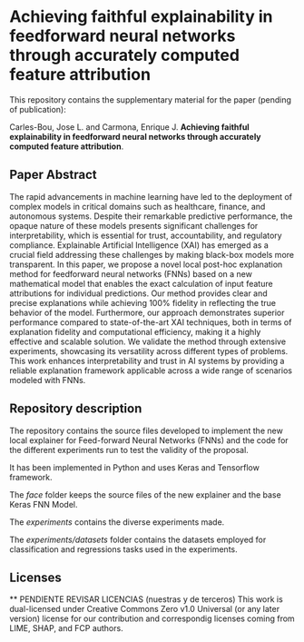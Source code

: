 # Achieving faithful explainability in feedforward neural networks through accurately computed feature attribution
This repository contains the supplementary material for the paper (pending of publication):

Carles-Bou, Jose L. and Carmona, Enrique J. **Achieving faithful explainability in feedforward neural networks through accurately computed feature attribution**. 

## Paper Abstract
The rapid advancements in machine learning have led to the deployment of complex models in critical domains such as 
healthcare, finance, and autonomous systems. Despite their remarkable predictive performance, the opaque nature of 
these models presents significant challenges for interpretability, which is essential for trust, accountability, and 
regulatory compliance. Explainable Artificial Intelligence (XAI) has emerged as a crucial field addressing these 
challenges by making black-box models more transparent. In this paper, we propose a novel local post-hoc explanation 
method for feedforward neural networks (FNNs) based on a new mathematical model that enables the exact calculation of 
input feature attributions for individual predictions. Our method provides clear and precise explanations while 
achieving 100% fidelity in reflecting the true behavior of the model. Furthermore, our approach demonstrates superior 
performance compared to state-of-the-art XAI techniques, both in terms of explanation fidelity and computational efficiency, 
making it a highly effective and scalable solution. We validate the method through extensive experiments, showcasing its 
versatility across different types of problems. This work enhances interpretability and trust in AI systems by providing a 
reliable explanation framework applicable across a wide range of scenarios modeled with FNNs.


## Repository description
The repository contains the source files developed to implement the new local explainer for Feed-forward Neural Networks (FNNs)
and the code for the different experiments run to test the validity of the proposal. 

It has been implemented in Python and uses Keras and Tensorflow framework. 

The *face* folder keeps the source files of the new explainer and the base Keras FNN Model.

The *experiments* contains the diverse experiments made.

The *experiments/datasets* folder contains the datasets employed for classification and regressions tasks used in the experiments.



## 


## Licenses
** PENDIENTE REVISAR LICENCIAS (nuestras y de terceros)
This work is dual-licensed under Creative Commons Zero v1.0 Universal (or any later version) license for our contribution and 
correspondig licenses coming from LIME, SHAP, and FCP authors.
